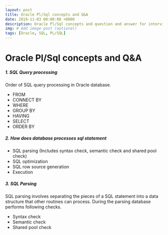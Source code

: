 ```yaml
---
layout: post
title: Oracle Pl/Sql concepts and Q&A
date: 2019-11-03 00:00:00 +0000
description: Oracle Pl/Sql concepts and question and answer for interview preperation
img: # Add image post (optional)
tags: [Oracle, SQL, PL/SQL]
---
```

# Oracle Pl/Sql concepts and Q&A

##### 1. SQL Query processing    
Order of SQL query processing in Oracle database.  
  * FROM 
  * CONNECT BY 
  * WHERE 
  * GROUP BY 
  * HAVING 
  * SELECT 
  * ORDER BY
##### 2. How does database processes sql statement
  * SQL parsing (Includes syntax check, semantic check and shared pool check)
  * SQL optimization
  * SQL row source generation
  * Execution
##### 3. SQL Parsing
SQL parsing involves separating the pieces of a SQL statement into a data structure that other routines can process. During the parsing database performs following checks.  
  * Syntax check
  * Semantic check
  * Shared pool check
